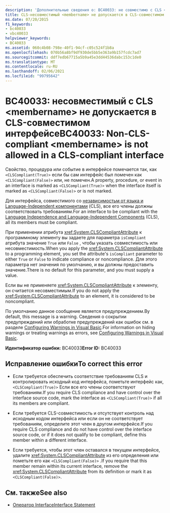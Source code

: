 ```yaml
---
description: 'Дополнительные сведения о: BC40033: не совместимо с CLS <membername> , не допускается в CLS-совместимом интерфейсе'
title: CLS-несовместимый <membername> не допускается в CLS-совместимом интерфейсе
ms.date: 07/20/2015
f1_keywords:
- bc40033
- vbc40033
helpviewer_keywords:
- BC40033
ms.assetid: 060c4b08-798e-40f1-94cf-c05c524f1b8a
ms.openlocfilehash: 070b56a8bf9df930de5bb5e363a9b157fcdc7ad7
ms.sourcegitcommit: ddf7edb67715a5b9a45e3dd44536dabc153c1de0
ms.translationtype: MT
ms.contentlocale: ru-RU
ms.lasthandoff: 02/06/2021
ms.locfileid: "99795642"
---
```

# <a name="bc40033-non-cls-compliant-membername-is-not-allowed-in-a-cls-compliant-interface"></a><span data-ttu-id="f8b94-103">BC40033: несовместимый с CLS \<membername> не допускается в CLS-совместимом интерфейсе</span><span class="sxs-lookup"><span data-stu-id="f8b94-103">BC40033: Non-CLS-compliant \<membername> is not allowed in a CLS-compliant interface</span></span>

<span data-ttu-id="f8b94-104">Свойство, процедура или событие в интерфейсе помечается так, как `<CLSCompliant(True)>` если бы сам интерфейс был помечен как `<CLSCompliant(False)>` или, не помечен.</span><span class="sxs-lookup"><span data-stu-id="f8b94-104">A property, procedure, or event in an interface is marked as `<CLSCompliant(True)>` when the interface itself is marked as `<CLSCompliant(False)>` or is not marked.</span></span>

 <span data-ttu-id="f8b94-105">Для интерфейса, совместимого со [независимостьм от языка и Language-Independent компонентами](../../../standard/language-independence-and-language-independent-components.md) (CLS), все его члены должны соответствовать требованиям.</span><span class="sxs-lookup"><span data-stu-id="f8b94-105">For an interface to be compliant with the [Language Independence and Language-Independent Components](../../../standard/language-independence-and-language-independent-components.md) (CLS), all its members must be compliant.</span></span>

 <span data-ttu-id="f8b94-106">При применении атрибута <xref:System.CLSCompliantAttribute> к программному элементу вы задаете для параметра `isCompliant` атрибута значение `True` или `False` , чтобы указать совместимость или несовместимость.</span><span class="sxs-lookup"><span data-stu-id="f8b94-106">When you apply the <xref:System.CLSCompliantAttribute> to a programming element, you set the attribute's `isCompliant` parameter to either `True` or `False` to indicate compliance or noncompliance.</span></span> <span data-ttu-id="f8b94-107">Для этого параметра нет значения по умолчанию, и вы должны предоставить значение.</span><span class="sxs-lookup"><span data-stu-id="f8b94-107">There is no default for this parameter, and you must supply a value.</span></span>

 <span data-ttu-id="f8b94-108">Если вы не применяете <xref:System.CLSCompliantAttribute> к элементу, он считается несовместимым.</span><span class="sxs-lookup"><span data-stu-id="f8b94-108">If you do not apply the <xref:System.CLSCompliantAttribute> to an element, it is considered to be noncompliant.</span></span>

 <span data-ttu-id="f8b94-109">По умолчанию данное сообщение является предупреждением.</span><span class="sxs-lookup"><span data-stu-id="f8b94-109">By default, this message is a warning.</span></span> <span data-ttu-id="f8b94-110">Сведения о сокрытии предупреждений или обработке предупреждений как ошибок см. в разделе [Configuring Warnings in Visual Basic](/visualstudio/ide/configuring-warnings-in-visual-basic).</span><span class="sxs-lookup"><span data-stu-id="f8b94-110">For information on hiding warnings or treating warnings as errors, see [Configuring Warnings in Visual Basic](/visualstudio/ide/configuring-warnings-in-visual-basic).</span></span>

 <span data-ttu-id="f8b94-111">**Идентификатор ошибки:** BC40033</span><span class="sxs-lookup"><span data-stu-id="f8b94-111">**Error ID:** BC40033</span></span>

## <a name="to-correct-this-error"></a><span data-ttu-id="f8b94-112">Исправление ошибки</span><span class="sxs-lookup"><span data-stu-id="f8b94-112">To correct this error</span></span>

- <span data-ttu-id="f8b94-113">Если требуется обеспечить соответствие требованиям CLS и контролировать исходный код интерфейса, пометьте интерфейс как, `<CLSCompliant(True)>` Если все его члены соответствуют требованиям.</span><span class="sxs-lookup"><span data-stu-id="f8b94-113">If you require CLS compliance and have control over the interface source code, mark the interface as `<CLSCompliant(True)>` if all its members are compliant.</span></span>

- <span data-ttu-id="f8b94-114">Если требуется CLS-совместимость и отсутствует контроль над исходным кодом интерфейса или если он не соответствует требованиям, определите этот член в другом интерфейсе.</span><span class="sxs-lookup"><span data-stu-id="f8b94-114">If you require CLS compliance and do not have control over the interface source code, or if it does not qualify to be compliant, define this member within a different interface.</span></span>

- <span data-ttu-id="f8b94-115">Если требуется, чтобы этот член оставался в текущем интерфейсе, удалите <xref:System.CLSCompliantAttribute> из его определения или пометьте его как `<CLSCompliant(False)>` .</span><span class="sxs-lookup"><span data-stu-id="f8b94-115">If you require that this member remain within its current interface, remove the <xref:System.CLSCompliantAttribute> from its definition or mark it as `<CLSCompliant(False)>`.</span></span>

## <a name="see-also"></a><span data-ttu-id="f8b94-116">См. также</span><span class="sxs-lookup"><span data-stu-id="f8b94-116">See also</span></span>

- [<span data-ttu-id="f8b94-117">Оператор Interface</span><span class="sxs-lookup"><span data-stu-id="f8b94-117">Interface Statement</span></span>](../statements/interface-statement.md)
